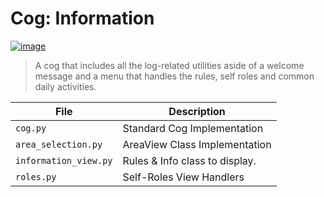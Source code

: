 # Cog: Information

[![image](https://img.shields.io/discord/719343092963999804?color=%237289DA&label=Parallel%20Yonder&logo=discord&logoColor=white)](https://discord.gg/CENcTvnarE)

> A cog that includes all the log-related utilities aside of a welcome message and a menu that handles the rules, self roles and common daily activities.

|        File           |           Description           |
|-----------------------|---------------------------------|
| `cog.py`              | Standard Cog Implementation     |
| `area_selection.py`   | AreaView Class Implementation   |
| `information_view.py` | Rules & Info class to display.  |
| `roles.py`            | Self-Roles View Handlers        |
